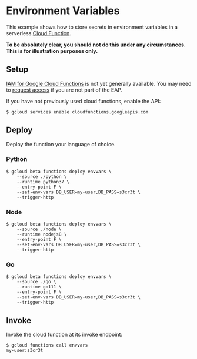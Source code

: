 # Environment Variables

This example shows how to store secrets in environment variables in a serverless
[Cloud Function][gcp-func].

**To be absolutely clear, you should not do this under any circumstances. This
is for illustration purposes only.**


## Setup

[IAM for Google Cloud Functions][gcf-iam] is not yet generally available. You
may need to [request access][gcf-iam-eap] if you are not part of the EAP.

If you have not previously used cloud functions, enable the API:

```text
$ gcloud services enable cloudfunctions.googleapis.com
```


## Deploy

Deploy the function your language of choice.

### Python

```text
$ gcloud beta functions deploy envvars \
    --source ./python \
    --runtime python37 \
    --entry-point F \
    --set-env-vars DB_USER=my-user,DB_PASS=s3cr3t \
    --trigger-http
```

### Node

```text
$ gcloud beta functions deploy envvars \
    --source ./node \
    --runtime nodejs8 \
    --entry-point F \
    --set-env-vars DB_USER=my-user,DB_PASS=s3cr3t \
    --trigger-http
```

### Go

```text
$ gcloud beta functions deploy envvars \
    --source ./go \
    --runtime go111 \
    --entry-point F \
    --set-env-vars DB_USER=my-user,DB_PASS=s3cr3t \
    --trigger-http
```


## Invoke

Invoke the cloud function at its invoke endpoint:

```text
$ gcloud functions call envvars
my-user:s3cr3t
```

[gcp-func]: https://cloud.google.com/functions/
[gcf-iam-eap]: https://bit.ly/gcf-iam-alpha
[gcf-iam]: https://cloud.google.com/functions/docs/securing/managing-access
